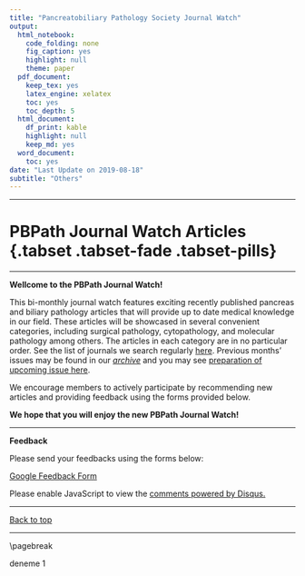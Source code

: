 ```yaml
---
title: "Pancreatobiliary Pathology Society Journal Watch"
output:
  html_notebook: 
    code_folding: none
    fig_caption: yes
    highlight: null
    theme: paper
  pdf_document:
    keep_tex: yes
    latex_engine: xelatex
    toc: yes
    toc_depth: 5
  html_document:
    df_print: kable
    highlight: null
    keep_md: yes
  word_document:
    toc: yes
date: "Last Update on 2019-08-18"
subtitle: "Others"
---
```












<!-- Open all links in new tab-->  
<base target="_blank"/>  


<!-- https://www.addthis.com/academy/setting-the-url-title-to-share/ -->  

<!-- Go to www.addthis.com/dashboard to customize your tools Journal Watch 1 Inline share-->  
<script type="text/javascript" src="//s7.addthis.com/js/300/addthis_widget.js#pubid=ra-5bc25b82d0a9c18d">  
</script> 


<!-- [![](figures/PBP_header_logo.jpg)](http://pbpath.org/) -->


---

# PBPath Journal Watch Articles {.tabset .tabset-fade .tabset-pills}






---

**Wellcome to the PBPath Journal Watch!** 

This bi-monthly journal watch features exciting recently published pancreas and biliary pathology articles that will provide up to date medical knowledge in our field. These articles will be showcased in several convenient categories, including surgical pathology, cytopathology, and molecular pathology among others. The articles in each category are in no particular order. See the list of journals we search regularly [here](http://pbpath.org/pbpath-journal-watch/). Previous months’ issues may be found in our *[archive](http://pbpath.org/journal-watch-archive/)* and you may see [preparation of upcoming issue here](http://pbpath.org/journal-watch-upcoming-issue/).  

We encourage members to actively participate by recommending new articles and providing feedback using the forms provided below.  

**We hope that you will enjoy the new PBPath Journal Watch!**  

---

**Feedback**  

Please send your feedbacks using the forms below:  

[Google Feedback Form](https://docs.google.com/forms/d/e/1FAIpQLSeD3Z9J6Y7eMmiyM12f_SfAmHUlykb1zxZcwO6lg7cebGYQIQ/viewform)  


<script id="dsq-count-scr" src="//pbpath-org.disqus.com/count.js" async></script>
<div id="disqus_thread"></div>
<script>

/**
*  RECOMMENDED CONFIGURATION VARIABLES: EDIT AND UNCOMMENT THE SECTION BELOW TO INSERT DYNAMIC VALUES FROM YOUR PLATFORM OR CMS.
*  LEARN WHY DEFINING THESE VARIABLES IS IMPORTANT: https://disqus.com/admin/universalcode/#configuration-variables*/
/*
var disqus_config = function () {
this.page.url = PAGE_URL;  // Replace PAGE_URL with your page's canonical URL variable
this.page.identifier = PAGE_IDENTIFIER; // Replace PAGE_IDENTIFIER with your page's unique identifier variable
};
*/
(function() { // DON'T EDIT BELOW THIS LINE
var d = document, s = d.createElement('script');
s.src = 'https://pbpath-org.disqus.com/embed.js';
s.setAttribute('data-timestamp', +new Date());
(d.head || d.body).appendChild(s);
})();
</script>
<noscript>Please enable JavaScript to view the <a href="https://disqus.com/?ref_noscript">comments powered by Disqus.</a></noscript>
                            


---

<a href="#top" target="_self">Back to top</a>

---

\pagebreak




deneme 1




